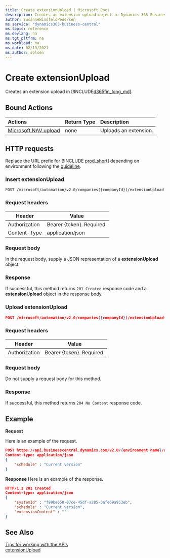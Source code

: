 ```yaml
---
title: Create extensionUpload | Microsoft Docs
description: Creates an extension upload object in Dynamics 365 Business Central.
author: SusanneWindfeldPedersen
ms.service: "dynamics365-business-central"
ms.topic: reference
ms.devlang: na
ms.tgt_pltfrm: na
ms.workload: na
ms.date: 02/19/2021
ms.author: solsen
---
```


<!-- NOTE: This article is an auto-generated stub from the metadata file. -->
<!-- The sections marked with an EDIT_IS_REQUIRED require manual editing. -->
# Create extensionUpload

Creates an extension upload in [!INCLUDE[d365fin_long_md](../../includes/d365fin_long_md.md)].

## Bound Actions

| Actions         | Return Type  |Description|
|:---------------|:-------------|:----------|
|[Microsoft.NAV.upload](dynamics-microsoft-automation-extension-post.md)|none|Uploads an extension.|

## HTTP requests

Replace the URL prefix for [!INCLUDE [prod_short](../../includes/prod_short.md)] depending on environment following the [guideline](dynamics-nav/api-reference/v2.0/enabling-apis-for-dynamics-nav).


### Insert extensionUpload
```
POST /microsoft/automation/v2.0/companies({companyId})/extensionUpload
```

### Request headers

|Header|Value|
|------|-----|
|Authorization  |Bearer {token}. Required. |
|Content-Type  |application/json|

### Request body

In the request body, supply a JSON representation of a **extensionUpload** object.

### Response

If successful, this method returns ```201 Created``` response code and a **extensionUpload** object in the response body.

### Upload extensionUpload
```json
POST /microsoft/automation/v2.0/companies({companyId})/extensionUpload({extensionUploadId})/Microsoft.NAV.upload
```

### Request headers

|Header|Value|
|------|-----|
|Authorization  |Bearer {token}. Required. |

### Request body

Do not supply a request body for this method.

### Response

If successful, this method returns ```204 No Content``` response code.


## Example

**Request**

Here is an example of the request.

```json
POST https://api.businesscentral.dynamics.com/v2.0/{environment name}/api/microsoft/automation/v2.0/companies({companyId})/extensionUpload
Content-type: application/json
{
    "schedule" : "Current version"
}
```

**Response**
Here is an example of the response.

```json
HTTP/1.1 201 Created
Content-type: application/json
{
    "systemId" : "f99be650-07ce-45df-a285-3afe69a953eb",
    "schedule" : "Current version",
    "extensionContent" : ""
}
```

## See Also

[Tips for working with the APIs](/dynamics365/business-central/dev-itpro/developer/devenv-connect-apps-tips)  
[extensionUpload](../resources/dynamics_extensionUpload.md)  
